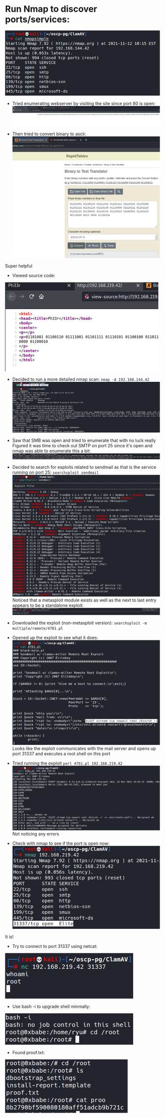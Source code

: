 # Run Nmap to discover ports/services:
![9e27f8d944b86af8e093069c92f69d70.png](../../../../../../_resources/9e27f8d944b86af8e093069c92f69d70.png)

- Tried enumerating webserver by visiting the site since port 80 is open:
![630c716ca8fd821350fb2ad16f902a30.png](../../../../../../_resources/630c716ca8fd821350fb2ad16f902a30.png)

- Then tried to convert binary to ascii:
![61864114e63183494869e0a09bfb602d.png](../../../../../../_resources/61864114e63183494869e0a09bfb602d.png)

Super helpful

- Viewed source code:

![03f372193c62dd7e7e8e784831eacc93.png](../../../../../../_resources/03f372193c62dd7e7e8e784831eacc93.png)

- Decided to run a more detailed nmap scan:
`nmap -A 192.168.144.42`
![b11f2c3a8a6040d3a40b88763eb422b1.png](../../../../../../_resources/b11f2c3a8a6040d3a40b88763eb422b1.png)

- Saw that SMB was open and tried to enumerate that with no luck really
Figured it was time to check out SMTP on port 25 since it's open and nmap was able to enumerate this a bit:
![6f3cb97af2eaede11f2404985fc4ff11.png](../../../../../../_resources/6f3cb97af2eaede11f2404985fc4ff11.png)

- Decided to search for exploits related to sendmail as that is the service running on port 25:
`searchsploit sendmail`
![ca73ff6fbfd44253d69098a84fcaea97.png](../../../../../../_resources/ca73ff6fbfd44253d69098a84fcaea97.png)
Noticed that a metasploit module exists as well as the next to last entry appears to be a standalone exploit:
![9bf3b4fa72d481515353b06d76027da0.png](../../../../../../_resources/9bf3b4fa72d481515353b06d76027da0.png)

- Downloaded the exploit (non-metasploit version):
`searchsploit -m multiple/remote/4761.pl`

- Opened up the exploit to see what it does:
![e2d35cca4bc676d44eed8c995a5c8336.png](../../../../../../_resources/e2d35cca4bc676d44eed8c995a5c8336.png)
Looks like the exploit communicates with the mail server and opens up port 31337 and executes a root shell on this port

- Tried running the exploit
`perl 4761.pl 192.168.219.42` 
![18a9acd13bf2524732522f6a29d84091.png](../../../../../../_resources/18a9acd13bf2524732522f6a29d84091.png)
Not noticing any errors

- Check with nmap to see if the port is open now:
![830a8dbc37a87f5a63e8190944c9eaf0.png](../../../../../../_resources/830a8dbc37a87f5a63e8190944c9eaf0.png)

It is!

- Try to connect to port 31337 using netcat:

![bf407c8dcfc45e99747f5e640f19c448.png](../../../../../../_resources/bf407c8dcfc45e99747f5e640f19c448.png)

- Use bash -i to upgrade shell minmally:

![2758c80a23e4260182f33563351d2728.png](../../../../../../_resources/2758c80a23e4260182f33563351d2728.png)

- Found proof.txt:

![cb0975e8676bab3b61bc82f94d5477ff.png](../../../../../../_resources/cb0975e8676bab3b61bc82f94d5477ff.png)
